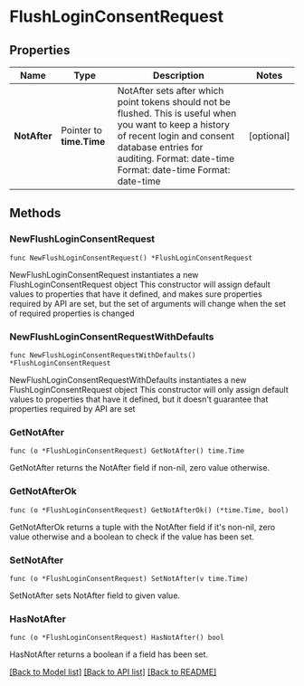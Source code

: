# FlushLoginConsentRequest

## Properties

Name | Type | Description | Notes
------------ | ------------- | ------------- | -------------
**NotAfter** | Pointer to **time.Time** | NotAfter sets after which point tokens should not be flushed. This is useful when you want to keep a history of recent login and consent database entries for auditing. Format: date-time Format: date-time Format: date-time | [optional] 

## Methods

### NewFlushLoginConsentRequest

`func NewFlushLoginConsentRequest() *FlushLoginConsentRequest`

NewFlushLoginConsentRequest instantiates a new FlushLoginConsentRequest object
This constructor will assign default values to properties that have it defined,
and makes sure properties required by API are set, but the set of arguments
will change when the set of required properties is changed

### NewFlushLoginConsentRequestWithDefaults

`func NewFlushLoginConsentRequestWithDefaults() *FlushLoginConsentRequest`

NewFlushLoginConsentRequestWithDefaults instantiates a new FlushLoginConsentRequest object
This constructor will only assign default values to properties that have it defined,
but it doesn't guarantee that properties required by API are set

### GetNotAfter

`func (o *FlushLoginConsentRequest) GetNotAfter() time.Time`

GetNotAfter returns the NotAfter field if non-nil, zero value otherwise.

### GetNotAfterOk

`func (o *FlushLoginConsentRequest) GetNotAfterOk() (*time.Time, bool)`

GetNotAfterOk returns a tuple with the NotAfter field if it's non-nil, zero value otherwise
and a boolean to check if the value has been set.

### SetNotAfter

`func (o *FlushLoginConsentRequest) SetNotAfter(v time.Time)`

SetNotAfter sets NotAfter field to given value.

### HasNotAfter

`func (o *FlushLoginConsentRequest) HasNotAfter() bool`

HasNotAfter returns a boolean if a field has been set.


[[Back to Model list]](../README.md#documentation-for-models) [[Back to API list]](../README.md#documentation-for-api-endpoints) [[Back to README]](../README.md)


